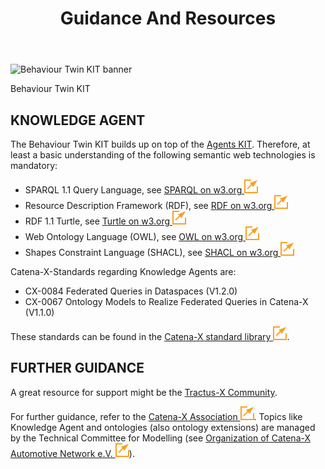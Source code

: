 ﻿---
id: guidance-and-resources
title: Guidance And Resources
description: Behaviour Twin KIT
---

<div style={{display:'block'}}>
  <div style={{display:'inline-block', verticalAlign:'top'}}>

![Behaviour Twin KIT banner](@site/static/img/kits/behavior-twin/behavior-twin-kit-logo.drawio.svg)

  </div>
  <div style={{display:'inline-block', fontSize:17, color:'rgb(255,166,1)', marginLeft:7, verticalAlign:'top', paddingTop:6}}>
Behaviour Twin KIT
  </div>
</div>

## KNOWLEDGE AGENT

The Behaviour Twin KIT builds up on top of the [Agents KIT](../../knowledge-agents/adoption-view/intro). Therefore, at least a basic understanding of the following semantic web technologies is mandatory:

- SPARQL 1.1 Query Language, see [SPARQL on w3.org ![(external link)](../assets/external-link.svg)](https://www.w3.org/TR/sparql11-query/)
- Resource Description Framework (RDF), see [RDF on w3.org ![(external link)](../assets/external-link.svg)](https://www.w3.org/RDF/)
- RDF 1.1 Turtle, see [Turtle on w3.org ![(external link)](../assets/external-link.svg)](https://www.w3.org/TR/turtle/)
- Web Ontology Language (OWL), see [OWL on w3.org ![(external link)](../assets/external-link.svg)](https://www.w3.org/OWL/)
- Shapes Constraint Language (SHACL), see [SHACL on w3.org ![(external link)](../assets/external-link.svg)](https://www.w3.org/TR/shacl/)

Catena-X-Standards regarding Knowledge Agents are:

- CX-0084 Federated Queries in Dataspaces (V1.2.0)
- CX-0067 Ontology Models to Realize Federated Queries in Catena-X (V1.1.0)

These standards can be found in the [Catena-X standard library ![(external link)](../assets/external-link.svg)](https://catena-x.net/de/standard-library/).

## FURTHER GUIDANCE

A great resource for support might be the [Tractus-X Community](/community/intro).

For further guidance, refer to the [Catena-X Association ![(external link)](../assets/external-link.svg)](https://catena-x.net/). Topics like Knowledge Agent and ontologies (also ontology extensions) are managed by the Technical Committee for Modelling (see [Organization of Catena-X Automotive Network e.V. ![(external link)](../assets/external-link.svg)](https://catena-x.net/en/about-us/the-association/organization-of-the-association)).
